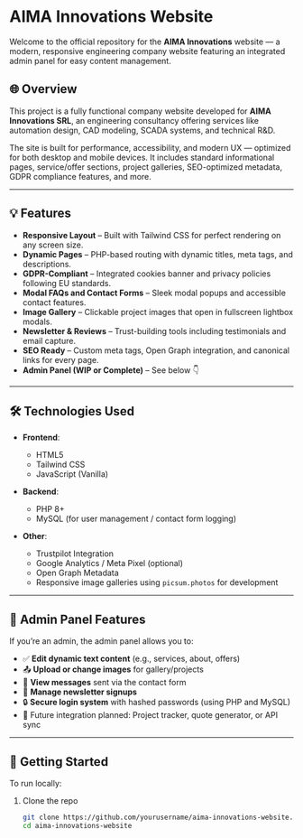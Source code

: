 # AIMA Innovations Website

Welcome to the official repository for the **AIMA Innovations** website — a modern, responsive engineering company website featuring an integrated admin panel for easy content management.

## 🌐 Overview

This project is a fully functional company website developed for **AIMA Innovations SRL**, an engineering consultancy offering services like automation design, CAD modeling, SCADA systems, and technical R&D.

The site is built for performance, accessibility, and modern UX — optimized for both desktop and mobile devices. It includes standard informational pages, service/offer sections, project galleries, SEO-optimized metadata, GDPR compliance features, and more.

---

## 💡 Features

- **Responsive Layout** – Built with Tailwind CSS for perfect rendering on any screen size.
- **Dynamic Pages** – PHP-based routing with dynamic titles, meta tags, and descriptions.
- **GDPR-Compliant** – Integrated cookies banner and privacy policies following EU standards.
- **Modal FAQs and Contact Forms** – Sleek modal popups and accessible contact features.
- **Image Gallery** – Clickable project images that open in fullscreen lightbox modals.
- **Newsletter & Reviews** – Trust-building tools including testimonials and email capture.
- **SEO Ready** – Custom meta tags, Open Graph integration, and canonical links for every page.
- **Admin Panel (WIP or Complete)** – See below 👇

---

## 🛠️ Technologies Used

- **Frontend**:  
  - HTML5  
  - Tailwind CSS  
  - JavaScript (Vanilla)  

- **Backend**:  
  - PHP 8+  
  - MySQL (for user management / contact form logging)  

- **Other**:  
  - Trustpilot Integration  
  - Google Analytics / Meta Pixel (optional)  
  - Open Graph Metadata  
  - Responsive image galleries using `picsum.photos` for development  

---

## 🔐 Admin Panel Features

If you’re an admin, the admin panel allows you to:

- ✅ **Edit dynamic text content** (e.g., services, about, offers)
- 📤 **Upload or change images** for gallery/projects
- 🧾 **View messages** sent via the contact form
- 👤 **Manage newsletter signups**
- 🔒 **Secure login system** with hashed passwords (using PHP and MySQL)
- 🧠 Future integration planned: Project tracker, quote generator, or API sync

---

## 🏁 Getting Started

To run locally:

1. Clone the repo  
   ```bash
   git clone https://github.com/yourusername/aima-innovations-website.git
   cd aima-innovations-website
